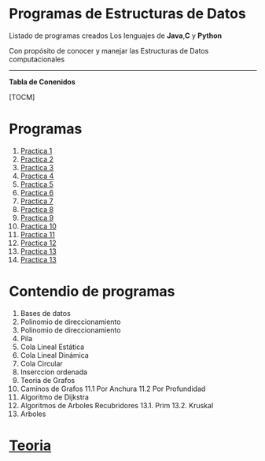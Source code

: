 # Programas de Estructuras de Datos

Listado de programas creados Los lenguajes de **Java**,**C** y **Python**

Con propósito de conocer y manejar las Estructuras de Datos computacionales


--------------


**Tabla de Conenidos**

[TOCM]


# Programas
1. [Practica 1](https://github.com/Fatake/estructurasDatos/tree/master/Practica%201http:// "Practica 1")
2. [Practica 2](https://github.com/Fatake/estructurasDatos/tree/master/Practica%202 "Practica 2")
3. [Practica 3](https://github.com/Fatake/estructurasDatos/tree/master/Practica%203 "Practica 3")
4. [Practica 4](https://github.com/Fatake/estructurasDatos/tree/master/Practica%204 "Practica 4")
5. [Practica 5](https://github.com/Fatake/estructurasDatos/tree/master/Practica%205 "Practica 5")
6. [Practica 6](https://github.com/Fatake/estructurasDatos/tree/master/Practica%206 "Practica 6")
7. [Practica 7](https://github.com/Fatake/estructurasDatos/tree/master/Practica%207 "Practica 7")
8. [Practica 8](https://github.com/Fatake/estructurasDatos "Practica 8")
9. [Practica 9](https://github.com/Fatake/estructurasDatos "Practica 9") 
10. [Practica 10](https://github.com/Fatake/estructurasDatos/tree/master/Practica%2010 "Practica 10") 
11. [Practica 11](https://github.com/Fatake/estructurasDatos/tree/master/Practica%2011 "Practica 11")
12. [Practica 12](https://github.com/Fatake/estructurasDatos/tree/master/Practica%2012 "Practica 12")
13. [Practica 13](https://github.com/Fatake/estructurasDatos/tree/master/Practica%2013 "Practica 13s")
13. [Practica 13](https://github.com/Fatake/estructurasDatos/tree/master/Practica%2014 "Practica 14")

# Contendio de programas
1. Bases de datos
2. Polinomio de direccionamiento
3. Polinomio de direccionamiento
4. Pila
5. Cola Lineal Estática
6. Cola Lineal Dinámica
7. Cola Circular
9. Inserccion ordenada
10. Teoria de Grafos
11. Caminos de Grafos
	11.1 Por Anchura
	11.2 Por Profundidad
12. Algoritmo de Dijkstra
13. Algoritmos de Arboles Recubridores
13.1. Prim
13.2. Kruskal
14. Arboles

# [Teoria](https://github.com/Fatake/estructurasDatos/tree/master/Teoria)
